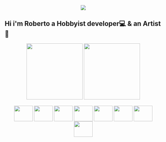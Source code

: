 <div align="center">
<img align="center" src="https://user-images.githubusercontent.com/88680048/146084555-ac19e972-5654-4e37-8b06-50afe1996f9e.gif"></img>
</div>

## Hi i'm Roberto a Hobbyist developer💻 & an Artist🎨

<div align="center">
  <img height="180em" src="https://github-readme-stats.vercel.app/api?username=PgrRjsc&show_icons=true&theme=dracula&include_all_commits=true&count_private=true"/>
  <img height="180em" src="https://github-readme-stats.vercel.app/api/top-langs/?username=PgrRjsc&layout=compact&langs_count=7&theme=dracula"/>
</div>
<div align="center" style="display: inline_block"><br>
  <img align="center" height="50" width="60" src="https://cdn.jsdelivr.net/gh/devicons/devicon/icons/html5/html5-original-wordmark.svg" />
  <img align="center" height="50" width="60" src="https://cdn.jsdelivr.net/gh/devicons/devicon/icons/css3/css3-original-wordmark.svg" />
  <img align="center" height="50" width="60" src="https://cdn.jsdelivr.net/gh/devicons/devicon/icons/javascript/javascript-original.svg" />
  <img align="center" height="50" width="60" src="https://cdn.jsdelivr.net/gh/devicons/devicon/icons/nodejs/nodejs-original.svg" />
  <img align="center" height="50" width="60" src="https://cdn.jsdelivr.net/gh/devicons/devicon/icons/python/python-original.svg" />
  <img align="center" height="50" width="60" src="https://cdn.jsdelivr.net/gh/devicons/devicon/icons/csharp/csharp-original.svg" />
  <img align="center" height="50" width="60" src="https://cdn.jsdelivr.net/gh/devicons/devicon/icons/godot/godot-original.svg" />
  <img align="center" height="50" width="60" src="https://cdn.jsdelivr.net/gh/devicons/devicon/icons/unity/unity-original.svg" />

